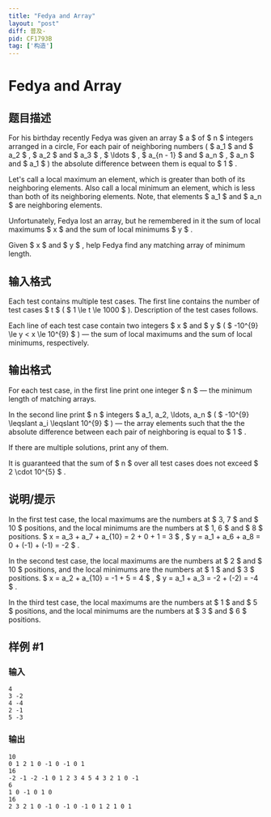 ```yaml
---
title: "Fedya and Array"
layout: "post"
diff: 普及-
pid: CF1793B
tag: ['构造']
---
```


# Fedya and Array

## 题目描述

For his birthday recently Fedya was given an array $ a $ of $ n $ integers arranged in a circle, For each pair of neighboring numbers ( $ a_1 $ and $ a_2 $ , $ a_2 $ and $ a_3 $ , $ \ldots $ , $ a_{n - 1} $ and $ a_n $ , $ a_n $ and $ a_1 $ ) the absolute difference between them is equal to $ 1 $ .

Let's call a local maximum an element, which is greater than both of its neighboring elements. Also call a local minimum an element, which is less than both of its neighboring elements. Note, that elements $ a_1 $ and $ a_n $ are neighboring elements.

Unfortunately, Fedya lost an array, but he remembered in it the sum of local maximums $ x $ and the sum of local minimums $ y $ .

Given $ x $ and $ y $ , help Fedya find any matching array of minimum length.

## 输入格式

Each test contains multiple test cases. The first line contains the number of test cases $ t $ ( $ 1 \le t \le 1000 $ ). Description of the test cases follows.

Each line of each test case contain two integers $ x $ and $ y $ ( $ -10^{9} \le y < x \le 10^{9} $ ) — the sum of local maximums and the sum of local minimums, respectively.

## 输出格式

For each test case, in the first line print one integer $ n $ — the minimum length of matching arrays.

In the second line print $ n $ integers $ a_1, a_2, \ldots, a_n $ ( $ -10^{9} \leqslant a_i \leqslant 10^{9} $ ) — the array elements such that the the absolute difference between each pair of neighboring is equal to $ 1 $ .

If there are multiple solutions, print any of them.

It is guaranteed that the sum of $ n $ over all test cases does not exceed $ 2 \cdot 10^{5} $ .

## 说明/提示

In the first test case, the local maximums are the numbers at $ 3, 7 $ and $ 10 $ positions, and the local minimums are the numbers at $ 1, 6 $ and $ 8 $ positions. $ x = a_3 + a_7 + a_{10} = 2 + 0 + 1 = 3 $ , $ y = a_1 + a_6 + a_8 = 0 + (-1) + (-1) = -2 $ .

In the second test case, the local maximums are the numbers at $ 2 $ and $ 10 $ positions, and the local minimums are the numbers at $ 1 $ and $ 3 $ positions. $ x = a_2 + a_{10} = -1 + 5 = 4 $ , $ y = a_1 + a_3 = -2 + (-2) = -4 $ .

In the third test case, the local maximums are the numbers at $ 1 $ and $ 5 $ positions, and the local minimums are the numbers at $ 3 $ and $ 6 $ positions.

## 样例 #1

### 输入

```
4
3 -2
4 -4
2 -1
5 -3
```

### 输出

```
10
0 1 2 1 0 -1 0 -1 0 1
16
-2 -1 -2 -1 0 1 2 3 4 5 4 3 2 1 0 -1 
6
1 0 -1 0 1 0
16
2 3 2 1 0 -1 0 -1 0 -1 0 1 2 1 0 1
```

